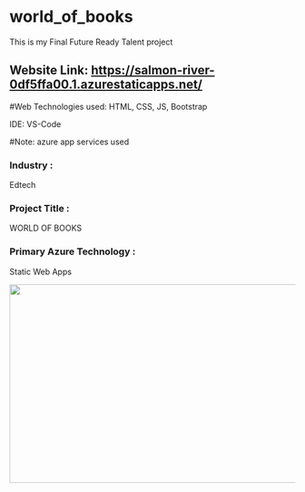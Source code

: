 # world_of_books

This is my Final Future Ready Talent project<br>

## Website Link: https://salmon-river-0df5ffa00.1.azurestaticapps.net/

#Web Technologies used: HTML, CSS, JS, Bootstrap

IDE: VS-Code

#Note: azure app services used

### Industry :
Edtech

### Project Title :
WORLD OF BOOKS

### Primary Azure Technology :
Static Web Apps

<a href="https://futurereadytalent.in/"><p align= "center"><img src="https://github.com/ROHAN0011/Microsoft-Future-Ready-Talent-Internship-Project/blob/5ae1e52f4f4236d8ca92ea9189794835ce087467/FRT.jpeg" width="700" height= "350"></p></a>  
